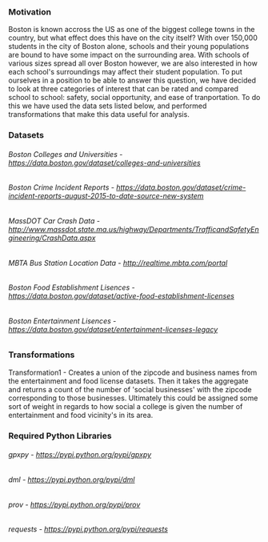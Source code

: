 ### Motivation
Boston is known accross the US as one of the biggest college towns in the country, but what effect does this have on the city itself? 
With over 150,000 students in the city of Boston alone, schools and their young populations are bound to have some impact on the 
surrounding area. With schools of various sizes spread all over Boston however, we are also interested in how each school's surroundings 
may affect their student population. To put ourselves in a position to be able to answer this question, we have decided to look 
at three categories of interest that can be rated and compared school to school: safety, social opportunity, and ease of tranportation. 
To do this we have used the data sets listed below, and performed transformations that make this data useful for analysis.

### Datasets
###### Boston Colleges and Universities - https://data.boston.gov/dataset/colleges-and-universities
###### Boston Crime Incident Reports - https://data.boston.gov/dataset/crime-incident-reports-august-2015-to-date-source-new-system
###### MassDOT Car Crash Data - http://www.massdot.state.ma.us/highway/Departments/TrafficandSafetyEngineering/CrashData.aspx
###### MBTA Bus Station Location Data - http://realtime.mbta.com/portal
###### Boston Food Establishment Lisences - https://data.boston.gov/dataset/active-food-establishment-licenses
###### Boston Entertainment Lisences - https://data.boston.gov/dataset/entertainment-licenses-legacy

### Transformations
Transformation1 - Creates a union of the zipcode and business names from the entertainment and food license datasets. Then it takes the aggregate and returns a count of the number of 'social businesses' with the zipcode corresponding to those businesses. Ultimately this could be assigned some sort of weight in regards to how social a college is given the number of entertainment and food vicinity's in its area.



### Required Python Libraries
###### gpxpy - https://pypi.python.org/pypi/gpxpy
###### dml -   https://pypi.python.org/pypi/dml
###### prov -  https://pypi.python.org/pypi/prov
###### requests - https://pypi.python.org/pypi/requests


